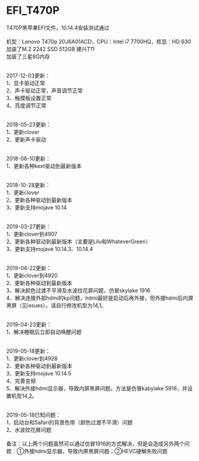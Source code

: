 # EFI_T470P
T470P黑苹果EFI文件，10.14.4安装测试通过</br>
</br>
机型：Lenovo T470p 20J6A01ACD，CPU：Intel i7 7700HQ，核显：HD 630</br>
加装了M.2 2242 SSD 512GB 建兴T11</br>
加装了三星8G内存</br>
</br>

2017-12-03更新：</br>
1、显卡驱动正常</br>
2、声卡驱动正常，声音调节正常</br>
3、触摸板设置正常</br>
4、亮度调节正常</br>
</br>

2018-05-23更新：</br>
1、更新clover</br>
2、更新声卡驱动</br>
</br>

2018-06-10更新：</br>
1、更新各种kext驱动到最新版本</br>
</br>

2018-10-28更新：</br>
1、更新clover</br>
2、更新各种驱动到最新版本</br>
3、更新支持mojave 10.14</br>
</br>


2019-03-27更新：</br>
1、更新clover到4907</br>
2、更新各种驱动到最新版本（主要是Lilu和WhateverGreen）</br>
3、更新支持mojave 10.14.3、10.14.4</br>
</br>

2019-04-22更新：</br>
1、更新clover到4920</br>
2、更新各种驱动到最新版本</br>
3、解决颜色过渡不平滑及水波纹花屏问题，仿冒skylake 1916</br>
4、解决连接外部hdmi的kp问题，hdmi最好是启动后再外接，但外接hdmi后内屏黑屏（见issues）。请自行修改机型为14,1。</br>
</br>

2019-04-23更新：</br>
1、解决睡眠后立即自动唤醒问题</br>
</br>

2019-05-18更新：</br>
1、更新clover到4928</br>
2、更新各种驱动到最新版本</br>
3、更新支持mojave 10.14.5</br>
4、完善变频</br>
5、解决外接hdmi显示器，导致内屏黑屏问题。方法是仿冒kabylake 5916，并设置机型14,2。</br>
</br>

2019-05-18已知问题：</br>
1、启动台和Safari的背景色带（颜色过渡不平滑）问题</br>
2、水波纹花屏问题</br>
</br>
备注：以上两个问题虽然可以通过仿冒1916的方式解决，但是会造成另外两个问题：①外接hdmi显示器，导致内屏黑屏问题；②HEVC硬解失败问题</br>
</br>
